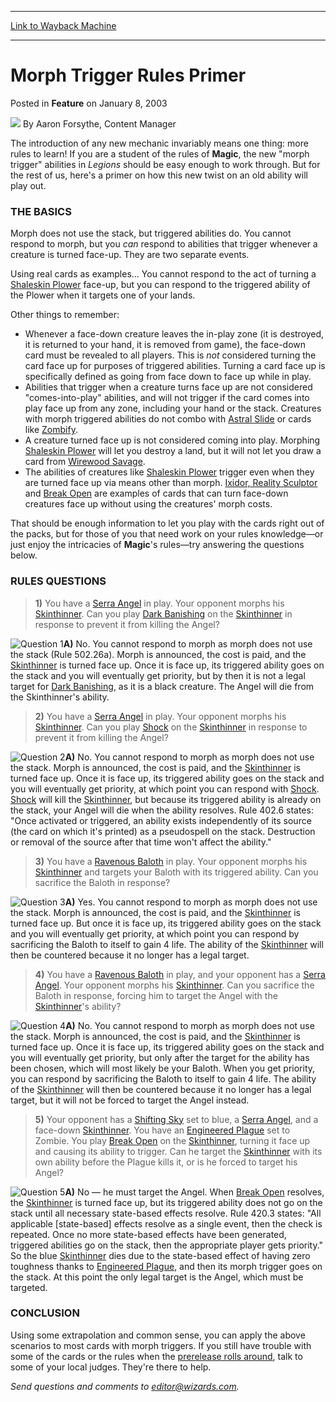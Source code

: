
---
[Link to Wayback Machine](https://web.archive.org/web/20201111195419/https://magic.wizards.com/en/articles/archive/feature/morph-trigger-rules-primer-2003-01-08-0)

[_metadata_:wayback_url]:- "https://magic.wizards.com/en/articles/archive/feature/morph-trigger-rules-primer-2003-01-08-0"
[_metadata_:wayback_raw_url]:- "https://web.archive.org/web/20201111195419id_/https://magic.wizards.com/en/articles/archive/feature/morph-trigger-rules-primer-2003-01-08-0"
[_metadata_:wayback_capture_timestamp]:- "2020-11-11 19:54:19+00:00"
[_metadata_:description]:- "The introduction of any new mechanic invariably means one thing: more rules to learn! If you are a student of the rules of Magic, the new `morph trigger` abilities in Legions should be easy enough to work through. But for the rest of us, here's a primer on how this new twist on an old ability will play out."
[_metadata_:generator]:- "Drupal 7 (http://drupal.org)"
[_metadata_:publish_date]:- "2003-01-08"
---


Morph Trigger Rules Primer
==========================



 Posted in **Feature**
 on January 8, 2003 






![](https://media.magic.wizards.com/styles/auth_small/public/generic-avatar-150_273.png)
By Aaron Forsythe, Content Manager











The introduction of any new mechanic invariably means one thing: more rules to learn! If you are a student of the rules of **Magic**, the new "morph trigger" abilities in *Legions* should be easy enough to work through. But for the rest of us, here's a primer on how this new twist on an old ability will play out.

### THE BASICS

Morph does not use the stack, but triggered abilities do. You cannot respond to morph, but you *can* respond to abilities that trigger whenever a creature is turned face-up. They are two separate events.

Using real cards as examples… You cannot respond to the act of turning a [Shaleskin Plower](http://gatherer.wizards.com/Pages/Card/Details.aspx?name=Shaleskin+Plower) face-up, but you can respond to the triggered ability of the Plower when it targets one of your lands.

Other things to remember:

* Whenever a face-down creature leaves the in-play zone (it is destroyed, it is returned to your hand, it is removed from game), the face-down card must be revealed to all players. This is *not* considered turning the card face up for purposes of triggered abilities. Turning a card face up is specifically defined as going from face down to face up while in play.
* Abilities that trigger when a creature turns face up are not considered "comes-into-play" abilities, and will not trigger if the card comes into play face up from any zone, including your hand or the stack. Creatures with morph triggered abilities do not combo with [Astral Slide](http://gatherer.wizards.com/Pages/Card/Details.aspx?name=Astral+Slide) or cards like [Zombify](http://gatherer.wizards.com/Pages/Card/Details.aspx?name=Zombify).
* A creature turned face up is not considered coming into play. Morphing [Shaleskin Plower](http://gatherer.wizards.com/Pages/Card/Details.aspx?name=Shaleskin+Plower) will let you destroy a land, but it will not let you draw a card from [Wirewood Savage](http://gatherer.wizards.com/Pages/Card/Details.aspx?name=Wirewood+Savage).
* The abilities of creatures like [Shaleskin Plower](http://gatherer.wizards.com/Pages/Card/Details.aspx?name=Shaleskin+Plower) trigger even when they are turned face up via means other than morph. [Ixidor, Reality Sculptor](http://gatherer.wizards.com/Pages/Card/Details.aspx?name=Ixidor%2C+Reality+Sculptor) and [Break Open](http://gatherer.wizards.com/Pages/Card/Details.aspx?name=Break+Open) are examples of cards that can turn face-down creatures face up without using the creatures' morph costs.

That should be enough information to let you play with the cards right out of the packs, but for those of you that need work on your rules knowledge—or just enjoy the intricacies of **Magic**'s rules—try answering the questions below.

### RULES QUESTIONS


> 
> **1)** You have a [Serra Angel](http://gatherer.wizards.com/Pages/Card/Details.aspx?name=Serra+Angel) in play. Your opponent morphs his [Skinthinner](http://gatherer.wizards.com/Pages/Card/Details.aspx?name=Skinthinner). Can you play [Dark Banishing](http://gatherer.wizards.com/Pages/Card/Details.aspx?name=Dark+Banishing) on the [Skinthinner](http://gatherer.wizards.com/Pages/Card/Details.aspx?name=Skinthinner) in response to prevent it from killing the Angel?
> 
> 
> 

![Question 1](https://media.magic.wizards.com/image_legacy_migration/magic/images/mtgcom/fcpics/features/119_question1.jpg)**A)** No. You cannot respond to morph as morph does not use the stack (Rule 502.26a). Morph is announced, the cost is paid, and the [Skinthinner](http://gatherer.wizards.com/Pages/Card/Details.aspx?name=Skinthinner) is turned face up. Once it is face up, its triggered ability goes on the stack and you will eventually get priority, but by then it is not a legal target for [Dark Banishing](http://gatherer.wizards.com/Pages/Card/Details.aspx?name=Dark+Banishing), as it is a black creature. The Angel will die from the Skinthinner's ability.


> 
> **2)** You have a [Serra Angel](http://gatherer.wizards.com/Pages/Card/Details.aspx?name=Serra+Angel) in play. Your opponent morphs his [Skinthinner](http://gatherer.wizards.com/Pages/Card/Details.aspx?name=Skinthinner). Can you play [Shock](http://gatherer.wizards.com/Pages/Card/Details.aspx?name=Shock) on the [Skinthinner](http://gatherer.wizards.com/Pages/Card/Details.aspx?name=Skinthinner) in response to prevent it from killing the Angel?
> 
> 
> 

![Question 2](https://media.magic.wizards.com/image_legacy_migration/magic/images/mtgcom/fcpics/features/119_question2.jpg)**A)** No. You cannot respond to morph as morph does not use the stack. Morph is announced, the cost is paid, and the [Skinthinner](http://gatherer.wizards.com/Pages/Card/Details.aspx?name=Skinthinner) is turned face up. Once it is face up, its triggered ability goes on the stack and you will eventually get priority, at which point you can respond with [Shock](http://gatherer.wizards.com/Pages/Card/Details.aspx?name=Shock). [Shock](http://gatherer.wizards.com/Pages/Card/Details.aspx?name=Shock) will kill the [Skinthinner](http://gatherer.wizards.com/Pages/Card/Details.aspx?name=Skinthinner), but because its triggered ability is already on the stack, your Angel will die when the ability resolves. Rule 402.6 states: "Once activated or triggered, an ability exists independently of its source (the card on which it's printed) as a pseudospell on the stack. Destruction or removal of the source after that time won't affect the ability."


> 
> **3)** You have a [Ravenous Baloth](http://gatherer.wizards.com/Pages/Card/Details.aspx?name=Ravenous+Baloth) in play. Your opponent morphs his [Skinthinner](http://gatherer.wizards.com/Pages/Card/Details.aspx?name=Skinthinner) and targets your Baloth with its triggered ability. Can you sacrifice the Baloth in response?
> 
> 

![Question 3](https://media.magic.wizards.com/image_legacy_migration/magic/images/mtgcom/fcpics/features/119_question3.jpg)**A)** Yes. You cannot respond to morph as morph does not use the stack. Morph is announced, the cost is paid, and the [Skinthinner](http://gatherer.wizards.com/Pages/Card/Details.aspx?name=Skinthinner) is turned face up. But once it is face up, its triggered ability goes on the stack and you will eventually get priority, at which point you can respond by sacrificing the Baloth to itself to gain 4 life. The ability of the [Skinthinner](http://gatherer.wizards.com/Pages/Card/Details.aspx?name=Skinthinner) will then be countered because it no longer has a legal target.


> **4)** You have a [Ravenous Baloth](http://gatherer.wizards.com/Pages/Card/Details.aspx?name=Ravenous+Baloth) in play, and your opponent has a [Serra Angel](http://gatherer.wizards.com/Pages/Card/Details.aspx?name=Serra+Angel). Your opponent morphs his [Skinthinner](http://gatherer.wizards.com/Pages/Card/Details.aspx?name=Skinthinner). Can you sacrifice the Baloth in response, forcing him to target the Angel with the [Skinthinner](http://gatherer.wizards.com/Pages/Card/Details.aspx?name=Skinthinner)'s ability?
> 
> 

![Question 4](https://media.magic.wizards.com/image_legacy_migration/magic/images/mtgcom/fcpics/features/119_question4.jpg)**A)** No. You cannot respond to morph as morph does not use the stack. Morph is announced, the cost is paid, and the [Skinthinner](http://gatherer.wizards.com/Pages/Card/Details.aspx?name=Skinthinner) is turned face up. Once it is face up, its triggered ability goes on the stack and you will eventually get priority, but only after the target for the ability has been chosen, which will most likely be your Baloth. When you get priority, you can respond by sacrificing the Baloth to itself to gain 4 life. The ability of the [Skinthinner](http://gatherer.wizards.com/Pages/Card/Details.aspx?name=Skinthinner) will then be countered because it no longer has a legal target, but it will not be forced to target the Angel instead.


> **5)** Your opponent has a [Shifting Sky](http://gatherer.wizards.com/Pages/Card/Details.aspx?name=Shifting+Sky) set to blue, a [Serra Angel](http://gatherer.wizards.com/Pages/Card/Details.aspx?name=Serra+Angel), and a face-down [Skinthinner](http://gatherer.wizards.com/Pages/Card/Details.aspx?name=Skinthinner). You have an [Engineered Plague](http://gatherer.wizards.com/Pages/Card/Details.aspx?name=Engineered+Plague) set to Zombie. You play [Break Open](http://gatherer.wizards.com/Pages/Card/Details.aspx?name=Break+Open) on the [Skinthinner](http://gatherer.wizards.com/Pages/Card/Details.aspx?name=Skinthinner), turning it face up and causing its ability to trigger. Can he target the [Skinthinner](http://gatherer.wizards.com/Pages/Card/Details.aspx?name=Skinthinner) with its own ability before the Plague kills it, or is he forced to target his Angel?
> 
> 

![Question 5](https://media.magic.wizards.com/image_legacy_migration/magic/images/mtgcom/fcpics/features/119_question5.jpg)**A)** No — he must target the Angel. When [Break Open](http://gatherer.wizards.com/Pages/Card/Details.aspx?name=Break+Open) resolves, the [Skinthinner](http://gatherer.wizards.com/Pages/Card/Details.aspx?name=Skinthinner) is turned face up, but its triggered ability does not go on the stack until all necessary state-based effects resolve. Rule 420.3 states: "All applicable [state-based] effects resolve as a single event, then the check is repeated. Once no more state-based effects have been generated, triggered abilities go on the stack, then the appropriate player gets priority." So the blue [Skinthinner](http://gatherer.wizards.com/Pages/Card/Details.aspx?name=Skinthinner) dies due to the state-based effect of having zero toughness thanks to [Engineered Plague](http://gatherer.wizards.com/Pages/Card/Details.aspx?name=Engineered+Plague), and then its morph trigger goes on the stack. At this point the only legal target is the Angel, which must be targeted.

###  CONCLUSION

Using some extrapolation and common sense, you can apply the above scenarios to most cards with morph triggers. If you still have trouble with some of the cards or the rules when the [prerelease rolls around](http://archive.wizards.com/Magic/Magazine/Article.aspx?x=events/magic/prereleases), talk to some of your local judges. They're there to help.

*Send questions and comments to editor@wizards.com.*





